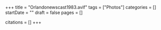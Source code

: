 +++
title = "Orlandonewscast1983.avif"
tags = ["Photos"]
categories = []
startDate = ""
draft = false
pages = []

citations = []
+++
